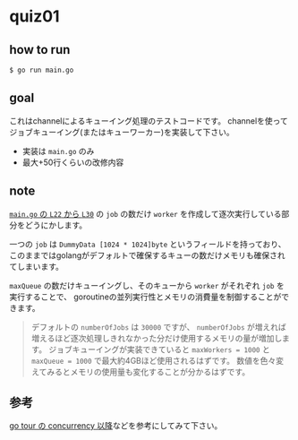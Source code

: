 # quiz01

## how to run

```bash
$ go run main.go
```

## goal

これはchannelによるキューイング処理のテストコードです。
channelを使ってジョブキューイング(またはキューワーカー)を実装して下さい。

- 実装は `main.go` のみ
- 最大+50行くらいの改修内容

## note

[`main.go` の `L22` から `L30`](https://github.com/speecan/quiz01/blob/master/main.go#L22-L30) の
`job` の数だけ `worker` を作成して逐次実行している部分をどうにかします。

一つの `job` は `DummyData [1024 * 1024]byte` というフィールドを持っており、
このままではgolangがデフォルトで確保するキューの数だけメモリも確保されてしまいます。

`maxQueue` の数だけキューイングし、そのキューから `worker` がそれぞれ `job` を実行することで、
goroutineの並列実行性とメモリの消費量を制御することができます。
> デフォルトの `numberOfJobs` は `30000` ですが、
> `numberOfJobs` が増えれば増えるほど逐次処理しきれなかった分だけ使用するメモリの量が増加します。
> ジョブキューイングが実装できていると `maxWorkers = 1000` と `maxQueue = 1000` で最大約4GBほど使用されるはずです。
> 数値を色々変えてみるとメモリの使用量も変化することが分かるはずです。

## 参考

[go tour の concurrency 以降](https://go-tour-jp.appspot.com/concurrency)などを参考にしてみて下さい。
